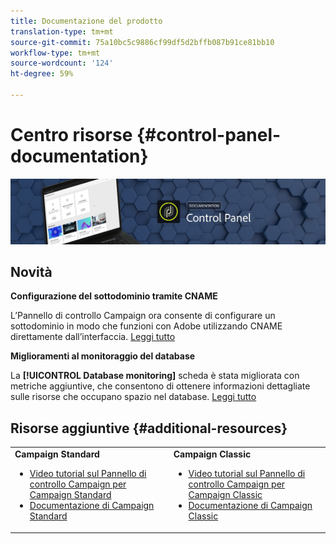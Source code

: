 ```yaml
---
title: Documentazione del prodotto
translation-type: tm+mt
source-git-commit: 75a10bc5c9886cf99df5d2bffb087b91ce81bb10
workflow-type: tm+mt
source-wordcount: '124'
ht-degree: 59%

---
```



# Centro risorse {#control-panel-documentation}

![](assets/do-not-localize/banner.png)

## Novità


**Configurazione del sottodominio tramite CNAME**

L’Pannello di controllo Campaign ora consente di configurare un sottodominio in modo che funzioni con  Adobe utilizzando CNAME direttamente dall’interfaccia. [Leggi tutto](subdomains-certificates/using/setting-up-new-subdomain.md)

**Miglioramenti al monitoraggio del database**

La **[!UICONTROL Database monitoring]** scheda è stata migliorata con metriche aggiuntive, che consentono di ottenere informazioni dettagliate sulle risorse che occupano spazio nel database. [Leggi tutto](performance-monitoring/using/database-monitoring.md)

## Risorse aggiuntive {#additional-resources}

<table>
    <tr>
        <td><b>Campaign Standard</b><br/>
        <ul>
            <li><a href="https://docs.adobe.com/content/help/en/campaign-learn/campaign-standard-tutorials/administrating/control-panel/control-panel-overview.html">Video tutorial sul Pannello di controllo Campaign per Campaign Standard</a></li>
            <li><a href="https://docs.adobe.com/content/help/it-IT/campaign-standard/using/campaign-standard-home.html">Documentazione di Campaign Standard</a></li>
        </ul>
        </td>
        <td><b>Campaign Classic</b><br/>
        <ul>
            <li><a href="https://docs.adobe.com/content/help/en/campaign-learn/campaign-classic-tutorials/administrating/control-panel-acc/control-panel-overview.html">Video tutorial sul Pannello di controllo Campaign per Campaign Classic</a></li>
            <li><a href="https://docs.adobe.com/content/help/it-IT/campaign-classic/using/campaign-classic-home.html">Documentazione di Campaign Classic</a></li>
        </ul>
        </td>
    </tr>
</table>
